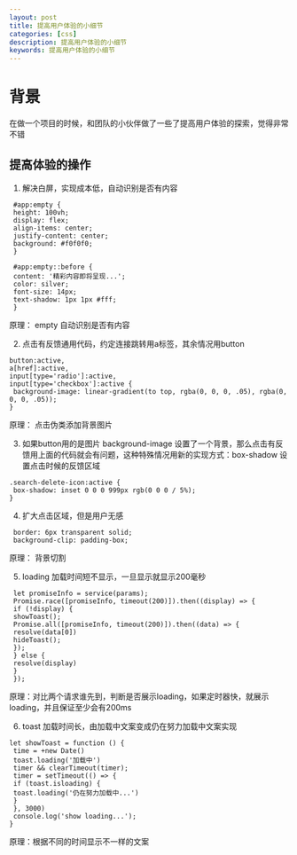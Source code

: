 ```yaml
---
layout: post
title: 提高用户体验的小细节
categories: [css]
description: 提高用户体验的小细节
keywords: 提高用户体验的小细节
---
```


# 背景
在做一个项目的时候，和团队的小伙伴做了一些了提高用户体验的探索，觉得非常不错

## 提高体验的操作
1. 解决白屏，实现成本低，自动识别是否有内容

```  
 #app:empty {
 height: 100vh;
 display: flex;
 align-items: center;
 justify-content: center;
 background: #f0f0f0;
 }

 #app:empty::before {
 content: '精彩内容即将呈现...';
 color: silver;
 font-size: 14px;
 text-shadow: 1px 1px #fff;
 }
 ```

原理： empty 自动识别是否有内容

2. 点击有反馈通用代码，约定连接跳转用a标签，其余情况用button

```
button:active,
a[href]:active,
input[type='radio']:active,
input[type='checkbox']:active {
 background-image: linear-gradient(to top, rgba(0, 0, 0, .05), rgba(0, 0, 0, .05));
}
```

原理： 点击伪类添加背景图片

3. 如果button用的是图片 background-image 设置了一个背景，那么点击有反馈用上面的代码就会有问题，这种特殊情况用新的实现方式：box-shadow 设置点击时候的反馈区域

```
.search-delete-icon:active {
 box-shadow: inset 0 0 0 999px rgb(0 0 0 / 5%);
}
```


4. 扩大点击区域，但是用户无感

```
 border: 6px transparent solid;
 background-clip: padding-box;
```

原理： 背景切割

5. loading 加载时间短不显示，一旦显示就显示200毫秒

```
 let promiseInfo = service(params);
 Promise.race([promiseInfo, timeout(200)]).then((display) => {
 if (!display) {
 showToast();
 Promise.all([promiseInfo, timeout(200)]).then((data) => {
 resolve(data[0])
 hideToast();
 });
 } else {
 resolve(display)
 }
 });
 ```

原理：对比两个请求谁先到，判断是否展示loading，如果定时器快，就展示loading，并且保证至少会有200ms

6. toast 加载时间长，由加载中文案变成仍在努力加载中文案实现

```
let showToast = function () {
 time = +new Date()
 toast.loading('加载中')
 timer && clearTimeout(timer);
 timer = setTimeout(() => {
 if (toast.isloading) {
 toast.loading('仍在努力加载中...')
 }
 }, 3000)
 console.log('show loading...');
}
```

原理：根据不同的时间显示不一样的文案